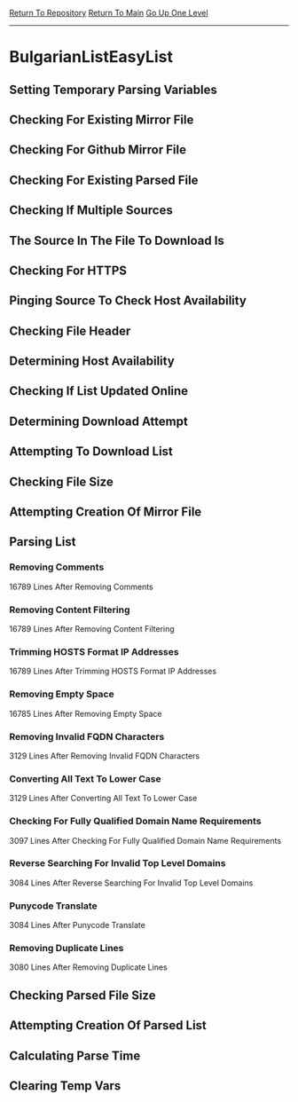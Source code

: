 [Return To Repository](https://github.com/bast69/piholeparser/)
[Return To Main](https://github.com/bast69/piholeparser/blob/master/RecentRunLogs/Mainlog.md)
[Go Up One Level](https://github.com/bast69/piholeparser/blob/master/RecentRunLogs/TopLevelScripts/30-Processing-External-Blacklists.md)
____________________________________
# BulgarianListEasyList
## Setting Temporary Parsing Variables
## Checking For Existing Mirror File
## Checking For Github Mirror File
## Checking For Existing Parsed File
## Checking If Multiple Sources
## The Source In The File To Download Is
## Checking For HTTPS
## Pinging Source To Check Host Availability
## Checking File Header
## Determining Host Availability
## Checking If List Updated Online
## Determining Download Attempt
## Attempting To Download List
## Checking File Size
## Attempting Creation Of Mirror File
## Parsing List
### Removing Comments
16789 Lines After Removing Comments
### Removing Content Filtering
16789 Lines After Removing Content Filtering
### Trimming HOSTS Format IP Addresses
16789 Lines After Trimming HOSTS Format IP Addresses
### Removing Empty Space
16785 Lines After Removing Empty Space
### Removing Invalid FQDN Characters
3129 Lines After Removing Invalid FQDN Characters
### Converting All Text To Lower Case
3129 Lines After Converting All Text To Lower Case
### Checking For Fully Qualified Domain Name Requirements
3097 Lines After Checking For Fully Qualified Domain Name Requirements
### Reverse Searching For Invalid Top Level Domains
3084 Lines After Reverse Searching For Invalid Top Level Domains
### Punycode Translate
3084 Lines After Punycode Translate
### Removing Duplicate Lines
3080 Lines After Removing Duplicate Lines
## Checking Parsed File Size
## Attempting Creation Of Parsed List
## Calculating Parse Time
## Clearing Temp Vars

